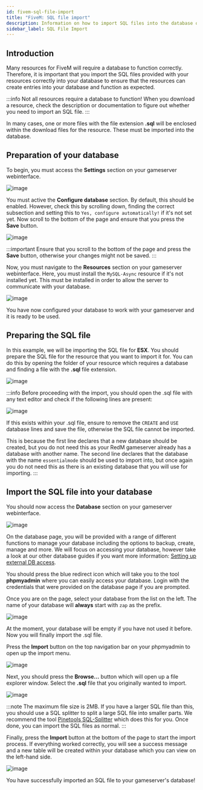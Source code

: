 ```yaml
---
id: fivem-sql-file-import
title: "FiveM: SQL file import"
description: Information on how to import SQL files into the database of your FiveM server from ZAP-Hosting - ZAP-Hosting.com documentation
sidebar_label: SQL File Import
---
```


## Introduction

Many resources for FiveM will require a database to function correctly. Therefore, it is important that you import the SQL files provided with your resources correctly into your database to ensure that the resources can create entries into your database and function as expected.

:::info
Not all resources require a database to function! When you download a resource, check the description or documentation to figure out whether you need to import an SQL file.
:::

In many cases, one or more files with the file extension **.sql** will be enclosed within the download files for the resource. These must be imported into the database.

## Preparation of your database

To begin, you must access the **Settings** section on your gameserver webinterface.

![image](https://github.com/zaphosting/docs/assets/42719082/9947f778-770c-48ae-89c3-04f455862515)

You must active the **Configure database** section. By default, this should be enabled. However, check this by scrolling down, finding the correct subsection and setting this to `Yes, configure automatically!` if it's not set yet. Now scroll to the bottom of the page and ensure that you press the **Save** button.

![image](https://github.com/zaphosting/docs/assets/42719082/8540c281-1ded-45c9-8a56-e0e429445b62)

:::important
Ensure that you scroll to the bottom of the page and press the **Save** button, otherwise your changes might not be saved.
:::

Now, you must navigate to the **Resources** section on your gameserver webinterface. Here, you must install the `MySQL-Async` resource if it's not installed yet. This must be installed in order to allow the server to communicate with your database.

![image](https://github.com/zaphosting/docs/assets/42719082/7fd2f70a-bd2e-4235-adcf-8801c6b1388b)

You have now configured your database to work with your gameserver and it is ready to be used.

## Preparing the SQL file

In this example, we will be importing the SQL file for **ESX**. You should prepare the SQL file for the resource that you want to import it for. You can do this by opening the folder of your resource which requires a database and finding a file with the **.sql** file extension.

![image](https://github.com/zaphosting/docs/assets/42719082/3d2b4cd2-d98e-4b25-b606-9f451164edc9)

:::info
Before proceeding with the import, you should open the .sql file with any text editor and check if the following lines are present:

![image](https://github.com/zaphosting/docs/assets/42719082/dfc43c55-9918-45e7-99eb-1f70193c0be1)

If this exists within your .sql file, ensure to remove the `CREATE` and `USE` database lines and save the file, otherwise the SQL file cannot be imported. 

This is because the first line declares that a new database should be created, but you do not need this as your RedM gameserver already has a database with another name. The second line declares that the database with the name `essentialmode` should be used to import into, but once again you do not need this as there is an existing database that you will use for importing.
:::

## Import the SQL file into your database

You should now access the **Database** section on your gameserver webinterface.

![image](https://github.com/zaphosting/docs/assets/42719082/83ba522a-929e-4a90-8c9e-0badc2d779d4)

On the database page, you will be provided with a range of different functions to manage your database including the options to backup, create, manage and more. We will focus on accessing your database, however take a look at our other database guides if you want more information: [Setting up external DB access](gameserver-database-external-access.md).

You should press the blue redirect icon which will take you to the tool **phpmyadmin** where you can easily access your database. Login with the credentials that were provided on the database page if you are prompted.

Once you are on the page, select your database from the list on the left. The name of your database will **always** start with `zap` as the prefix.

![image](https://github.com/zaphosting/docs/assets/42719082/30fa6041-b94e-4ac8-a3cd-286cca226dba)

At the moment, your database will be empty if you have not used it before. Now you will finally import the .sql file.

Press the **Import** button on the top navigation bar on your phpmyadmin to open up the import menu.

![image](https://github.com/zaphosting/docs/assets/42719082/c0ca30f0-c520-4a71-843a-296064ba5761)

Next, you should press the **Browse...** button which will open up a file explorer window. Select the **.sql** file that you originally wanted to import.

![image](https://github.com/zaphosting/docs/assets/42719082/83ba22fb-fc6c-4dbb-9c47-ad42d3a9fa66)

:::note
The maximum file size is 2MB. If you have a larger SQL file than this, you should use a SQL splitter to split a large SQL file into smaller parts. We recommend the tool [Pinetools SQL-Splitter](https://pinetools.com/split-files) which does this for you. Once done, you can import the SQL files as normal.
:::

Finally, press the **Import** button at the bottom of the page to start the import process. If everything worked correctly, you will see a success message and a new table will be created within your database which you can view on the left-hand side.

![image](https://github.com/zaphosting/docs/assets/42719082/5fef5d58-78f1-4b59-bc3e-1e0af2ff981b)

You have successfully imported an SQL file to your gameserver's database!
